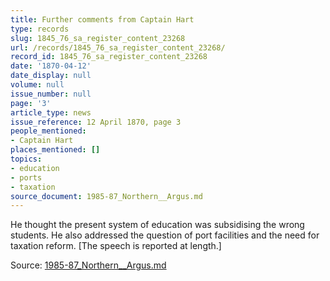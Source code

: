 ```yaml
---
title: Further comments from Captain Hart
type: records
slug: 1845_76_sa_register_content_23268
url: /records/1845_76_sa_register_content_23268/
record_id: 1845_76_sa_register_content_23268
date: '1870-04-12'
date_display: null
volume: null
issue_number: null
page: '3'
article_type: news
issue_reference: 12 April 1870, page 3
people_mentioned:
- Captain Hart
places_mentioned: []
topics:
- education
- ports
- taxation
source_document: 1985-87_Northern__Argus.md
---
```


He thought the present system of education was subsidising the wrong students.  He also addressed the question of port facilities and the need for taxation reform.  [The speech is reported at length.]

Source: [1985-87_Northern__Argus.md](/downloads/markdown/1985-87_Northern__Argus.md)
